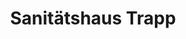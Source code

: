 ---
title: "Sanitätshaus Trapp"
url: /radolfzell-am-bodensee/sanitaetshaus-trapp/
shop: Sanitätshaus
---